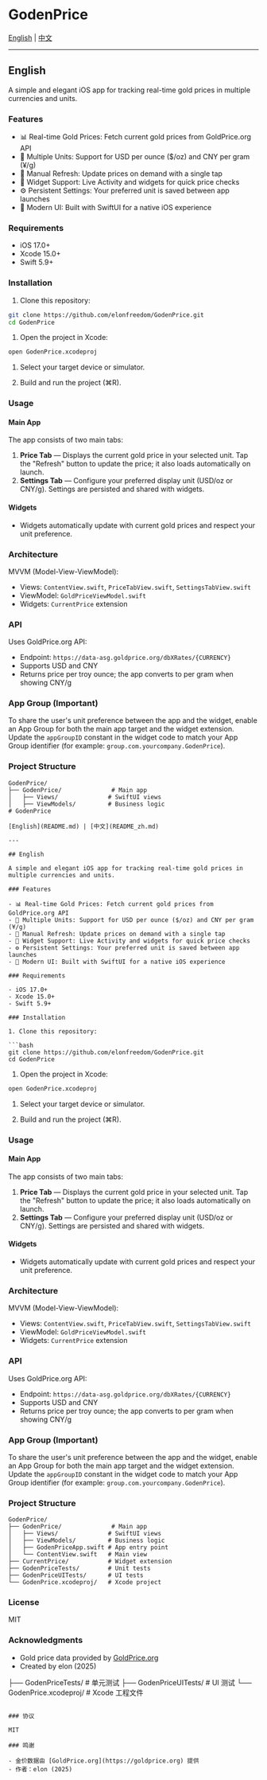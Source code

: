 # GodenPrice

<!-- Language switch -->

[English](#english) | [中文](#chinese)

---

## <a id="english"></a>English

A simple and elegant iOS app for tracking real-time gold prices in multiple currencies and units.

### Features

- 📊 Real-time Gold Prices: Fetch current gold prices from GoldPrice.org API
- 💱 Multiple Units: Support for USD per ounce ($/oz) and CNY per gram (¥/g)
- 🔄 Manual Refresh: Update prices on demand with a single tap
- 📱 Widget Support: Live Activity and widgets for quick price checks
- ⚙️ Persistent Settings: Your preferred unit is saved between app launches
- 🎨 Modern UI: Built with SwiftUI for a native iOS experience

### Requirements

- iOS 17.0+
- Xcode 15.0+
- Swift 5.9+

### Installation

1. Clone this repository:

```bash
git clone https://github.com/elonfreedom/GodenPrice.git
cd GodenPrice
```

1. Open the project in Xcode:

```bash
open GodenPrice.xcodeproj
```

1. Select your target device or simulator.

1. Build and run the project (⌘R).

### Usage

#### Main App

The app consists of two main tabs:

1. **Price Tab** — Displays the current gold price in your selected unit. Tap the "Refresh" button to update the price; it also loads automatically on launch.
2. **Settings Tab** — Configure your preferred display unit (USD/oz or CNY/g). Settings are persisted and shared with widgets.

#### Widgets

- Widgets automatically update with current gold prices and respect your unit preference.

### Architecture

MVVM (Model-View-ViewModel):

- Views: `ContentView.swift`, `PriceTabView.swift`, `SettingsTabView.swift`
- ViewModel: `GoldPriceViewModel.swift`
- Widgets: `CurrentPrice` extension

### API

Uses GoldPrice.org API:

- Endpoint: `https://data-asg.goldprice.org/dbXRates/{CURRENCY}`
- Supports USD and CNY
- Returns price per troy ounce; the app converts to per gram when showing CNY/g

### App Group (Important)

To share the user's unit preference between the app and the widget, enable an App Group for both the main app target and the widget extension. Update the `appGroupID` constant in the widget code to match your App Group identifier (for example: `group.com.yourcompany.GodenPrice`).

### Project Structure

```text
GodenPrice/
├── GodenPrice/              # Main app
│   ├── Views/              # SwiftUI views
│   ├── ViewModels/         # Business logic
# GodenPrice

[English](README.md) | [中文](README_zh.md)

---

## English

A simple and elegant iOS app for tracking real-time gold prices in multiple currencies and units.

### Features

- 📊 Real-time Gold Prices: Fetch current gold prices from GoldPrice.org API
- 💱 Multiple Units: Support for USD per ounce ($/oz) and CNY per gram (¥/g)
- 🔄 Manual Refresh: Update prices on demand with a single tap
- 📱 Widget Support: Live Activity and widgets for quick price checks
- ⚙️ Persistent Settings: Your preferred unit is saved between app launches
- 🎨 Modern UI: Built with SwiftUI for a native iOS experience

### Requirements

- iOS 17.0+
- Xcode 15.0+
- Swift 5.9+

### Installation

1. Clone this repository:

```bash
git clone https://github.com/elonfreedom/GodenPrice.git
cd GodenPrice
```

1. Open the project in Xcode:

```bash
open GodenPrice.xcodeproj
```

1. Select your target device or simulator.

1. Build and run the project (⌘R).

### Usage

#### Main App

The app consists of two main tabs:

1. **Price Tab** — Displays the current gold price in your selected unit. Tap the "Refresh" button to update the price; it also loads automatically on launch.
2. **Settings Tab** — Configure your preferred display unit (USD/oz or CNY/g). Settings are persisted and shared with widgets.

#### Widgets

- Widgets automatically update with current gold prices and respect your unit preference.

### Architecture

MVVM (Model-View-ViewModel):

- Views: `ContentView.swift`, `PriceTabView.swift`, `SettingsTabView.swift`
- ViewModel: `GoldPriceViewModel.swift`
- Widgets: `CurrentPrice` extension

### API

Uses GoldPrice.org API:

- Endpoint: `https://data-asg.goldprice.org/dbXRates/{CURRENCY}`
- Supports USD and CNY
- Returns price per troy ounce; the app converts to per gram when showing CNY/g

### App Group (Important)

To share the user's unit preference between the app and the widget, enable an App Group for both the main app target and the widget extension. Update the `appGroupID` constant in the widget code to match your App Group identifier (for example: `group.com.yourcompany.GodenPrice`).

### Project Structure

```text
GodenPrice/
├── GodenPrice/              # Main app
│   ├── Views/              # SwiftUI views
│   ├── ViewModels/         # Business logic
│   ├── GodenPriceApp.swift # App entry point
│   └── ContentView.swift   # Main view
├── CurrentPrice/           # Widget extension
├── GodenPriceTests/        # Unit tests
├── GodenPriceUITests/      # UI tests
└── GodenPrice.xcodeproj/   # Xcode project
```

### License

MIT

### Acknowledgments

- Gold price data provided by [GoldPrice.org](https://goldprice.org)
- Created by elon (2025)

├── GodenPriceTests/        # 单元测试
├── GodenPriceUITests/      # UI 测试
└── GodenPrice.xcodeproj/   # Xcode 工程文件
```

### 协议

MIT

### 鸣谢

- 金价数据由 [GoldPrice.org](https://goldprice.org) 提供
- 作者：elon (2025)
